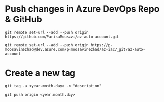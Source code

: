 # Push changes in Azure DevOps Repo & GitHub
```
git remote set-url --add --push origin https://github.com/ParisaMousavi/az-auto-account.git

git remote set-url --add --push origin https://p-moosavinezhad@dev.azure.com/p-moosavinezhad/az-iac/_git/az-auto-account
```

# Create a new tag
```
git tag -a <year.month.day> -m "description"

git push origin <year.month.day>

```